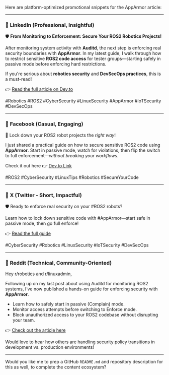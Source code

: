 Here are platform-optimized promotional snippets for the AppArmor article:

---

### 📣 **LinkedIn (Professional, Insightful)**

🛡️ **From Monitoring to Enforcement: Secure Your ROS2 Robotics Projects!**

After monitoring system activity with **Auditd**, the next step is enforcing real security boundaries with **AppArmor**. In my latest guide, I walk through how to restrict sensitive **ROS2 code access** for tester groups—starting safely in passive mode before enforcing hard restrictions.

If you're serious about **robotics security** and **DevSecOps practices**, this is a must-read!

👉 [Read the full article on Dev.to](#)

\#Robotics #ROS2 #CyberSecurity #LinuxSecurity #AppArmor #IoTSecurity #DevSecOps

---

### 📣 **Facebook (Casual, Engaging)**

🚨 Lock down your ROS2 robot projects the *right way*!

I just shared a practical guide on how to secure sensitive ROS2 code using **AppArmor**. Start in passive mode, watch for violations, then flip the switch to full enforcement—*without breaking your workflows*.

Check it out here 👉 [Dev.to Link](#)

\#ROS2 #CyberSecurity #LinuxTips #Robotics #SecureYourCode

---

### 📣 **X (Twitter - Short, Impactful)**

🛡️ Ready to enforce real security on your #ROS2 robots?

Learn how to lock down sensitive code with #AppArmor—start safe in passive mode, then go full enforce!

👉 [Read the full guide](#)

\#CyberSecurity #Robotics #LinuxSecurity #IoTSecurity #DevSecOps

---

### 📣 **Reddit (Technical, Community-Oriented)**

Hey r/robotics and r/linuxadmin,

Following up on my last post about using Auditd for monitoring ROS2 systems, I’ve now published a hands-on guide for enforcing security with **AppArmor**.

* Learn how to safely start in passive (Complain) mode.
* Monitor access attempts before switching to Enforce mode.
* Block unauthorized access to your ROS2 codebase without disrupting your team.

👉 [Check out the article here](#)

Would love to hear how others are handling security policy transitions in development vs. production environments!

---

Would you like me to prep a GitHub `README.md` and repository description for this as well, to complete the content ecosystem?
